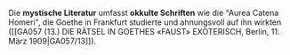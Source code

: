
Die **mystische Literatur** umfasst **okkulte Schriften** wie die "Aurea Catena Homeri", die Goethe in Frankfurt studierte und ahnungsvoll auf ihn wirkten ([[GA057 (13.) DIE RÄTSEL IN GOETHES «FAUST» EXOTERISCH, Berlin, 11. März 1909|GA057/13]]).
